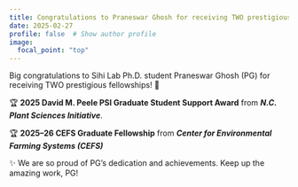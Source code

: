 ```yaml
---
title: Congratulations to Praneswar Ghosh for receiving TWO prestigious fellowships!
date: 2025-02-27
profile: false  # Show author profile
image:
  focal_point: "top"
---
```


Big congratulations to Sihi Lab Ph.D. student Praneswar Ghosh (PG) for receiving TWO prestigious fellowships! 🌟

🏆 **2025 David M. Peele PSI Graduate Student Support Award** from ***N.C. Plant Sciences Initiative***.

🏆 **2025–26 CEFS Graduate Fellowship** from ***Center for Environmental Farming Systems (CEFS)***

✨ We are so proud of PG’s dedication and achievements. Keep up the amazing work, PG! 
